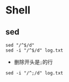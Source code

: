 # Shell


## sed

```
sed "/^$/d"
sed -i "/^$/d" log.txt
```

* 删除开头是`;`的行

```
sed -i "/^;/d" log.txt
```
